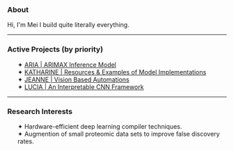 <h3>About</h3>
Hi, I'm Mei I build quite literally everything.

___

<h3>Active Projects (by priority)</h3>
<ul>
  ✦ <a href="https://github.com/yammei/ARIA">ARIA | ARIMAX Inference Model</a><br>
  ✦ <a href="https://github.com/yammei/KATHARINE.git">KATHARINE | Resources & Examples of Model Implementations</a><br>
  ✦ <a href="https://github.com/yammei/JEANNE.git">JEANNE | Vision Based Automations</a><br>
  ✦ <a href="https://github.com/yammei/LUCIA.git">LUCIA | An Interpretable CNN Framework</a><br>
</ul>

___

<h3>Research Interests</h3>
<ul>
    ✦ Hardware-efficient deep learning compiler techniques.<br>
    ✦ Augmention of small proteomic data sets to improve false discovery rates.<br>
</ul>
